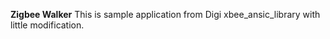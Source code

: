 **Zigbee Walker**
This is sample application from Digi xbee_ansic_library with little modification.

